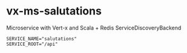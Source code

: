# vx-ms-salutations
Microservice with Vert-x and Scala + Redis ServiceDiscoveryBackend

```
SERVICE_NAME="salutations"
SERVICE_ROOT="/api"
```